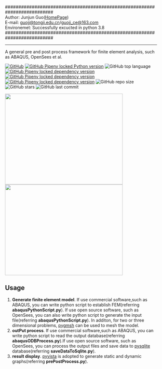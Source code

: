 ##########################################################################    
Author: Junjun Guo([HomePage](https://github.com/Junjun1guo))    
E-mail: guojj@tongji.edu.cn/guojj_ce@163.com    
Environemet: Successfully excucted in python 3.8    
##########################################################################
______
A general pre and post process framework for finite element analysis, such as ABAQUS, OpenSees et al.

[![GitHub](https://img.shields.io/github/license/Junjun1guo/prePostFEA?color=red&logoColor=blue)](https://github.com/Junjun1guo/prePostFEA/blob/master/LICENSE)
[![GitHub Pipenv locked Python version](https://img.shields.io/github/pipenv/locked/python-version/Junjun1guo/prePostFEA)](https://www.python.org/downloads/release/python-368/)
![GitHub top language](https://img.shields.io/github/languages/top/Junjun1guo/prePostFEA)
[![GitHub Pipenv locked dependency version](https://img.shields.io/github/pipenv/locked/dependency-version/Junjun1guo/prepostFEA/numpy)](https://numpy.org/)
[![GitHub Pipenv locked dependency version](https://img.shields.io/github/pipenv/locked/dependency-version/Junjun1guo/prepostFEA/pyvista)](https://docs.pyvista.org/)
[![GitHub Pipenv locked dependency version](https://img.shields.io/github/pipenv/locked/dependency-version/Junjun1guo/prepostFEA/records)](https://github.com/kennethreitz-archive/records)
![GitHub repo size](https://img.shields.io/github/repo-size/Junjun1guo/prePostFEA?color=GREEN)
![GitHub stars](https://img.shields.io/github/stars/Junjun1guo/prePostFEA)
![GitHub last commit](https://img.shields.io/github/last-commit/Junjun1guo/prePostFEA)

<img width="390" height="300" src="https://github.com/Junjun1guo/prePostFEA/blob/master/misesStress.gif"/><img width="390" height="300" src="https://github.com/Junjun1guo/prePostFEA/blob/master/dispForce.gif"/>

## Usage 
1. __Generate finite element model__. If use commercial software,such as ABAQUS, you can write python script to establish FEM(referring __abaqusPythonScript.py__). If use open source software, such as OpenSees, you can also write python script to generate the input file(referring __abaqusPythonScript.py__). In additon, for two or three dimensional problems, [pygmsh](https://github.com/nschloe/pygmsh) can be used to mesh the model.       
2. __outPut process__. If use commercial software,such as ABAQUS, you can write python script to read the output database(referring __abaqusODBProcess.py__).If use open source software, such as OpenSees, you can process the output files and save data to [pysqlite](https://github.com/ghaering/pysqlite) database(referring __saveDataToSqlite.py__).    
3. __result display__. [pyvista](https://docs.pyvista.org/) is adopted to generate static and dynamic graphs(referring __prePostProcess.py__).


 

